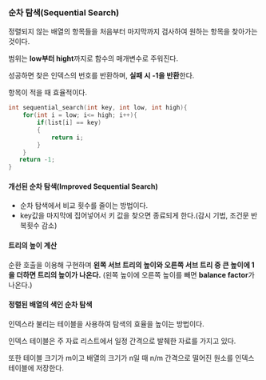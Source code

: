 ### 순차 탐색(Sequential Search)
정렬되지 않는 배열의 항목들을 처음부터 마지막까지 검사하여 원하는 항목을 찾아가는 것이다.

범위는 **low부터 hight**까지로 함수의 매개변수로 주워진다.

성공하면 찾은 인덱스의 번호를 반환하며, **실패 시 -1을 반환**한다.

항목이 적을 때 효율적이다.

```c
int sequential_search(int key, int low, int high){
    for(int i = low; i<= high; i++){
        if(list[i] == key)
        {
            return i;
        }
    }
   return -1;
}
```
#### 개선된 순차 탐색(Improved Sequential Search)
- 순차 탐색에서 비교 횟수를 줄이는 방법이다.
- key값을 마지막에 집어넣어서 키 값을 찾으면 종료되게 한다.(감시 기법, 조건문 반복횟수 감소)

#### 트리의 높이 계산
순환 호출을 이용해 구현하며 **왼쪽 서브 트리의 높이와 오른쪽 서브 트리 중 큰 높이에 1을 더하면 트리의 높이가 나온다.** (왼쪽 높이에 오른쪽 높이를 빼면 **balance factor**가 나온다.)

#### 정렬된 배열의 색인 순차 탐색
인덱스라 불리는 테이블을 사용하여 탐색의 효율을 높이는 방법이다.

인덱스 테이블은 주 자료 리스트에서 일정 간격으로 발췌한 자료를 가지고 있다.

또한 테이블 크기가 m이고 배열의 크기가 n일 때 n/m 간격으로 떨어진 원소를 인덱스 테이블에 저장한다.